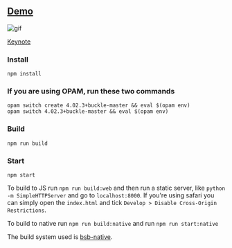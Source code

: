 ## [Demo](https://youtu.be/8uC8Lnxdwic)

![gif](https://media.giphy.com/media/UqS2vY7wuMHW0bIuR8/giphy.gif)

[Keynote](http://bit.ly/OGalaga)

### Install

```
npm install
```

### If you are using OPAM, run these two commands

```
opam switch create 4.02.3+buckle-master && eval $(opam env)
opam switch 4.02.3+buckle-master && eval $(opam env)
```

### Build

```
npm run build
```

### Start

```
npm start
```

To build to JS run `npm run build:web` and then run a static server, like `python -m SimpleHTTPServer` and go to `localhost:8000`. If you're using safari you can simply open the `index.html` and tick `Develop > Disable Cross-Origin Restrictions`.

To build to native run `npm run build:native` and run `npm run start:native`

The build system used is [bsb-native](https://github.com/bsansouci/bucklescript).
